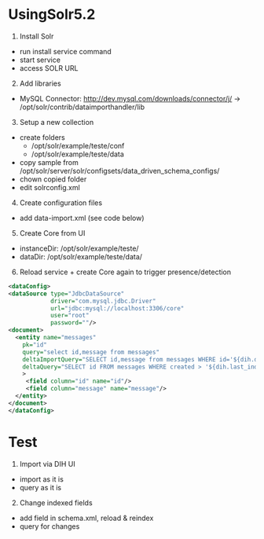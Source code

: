 # UsingSolr5.2


1. Install Solr
  * run install service command
  * start service
  * access SOLR URL
2. Add libraries
  * MySQL Connector: http://dev.mysql.com/downloads/connector/j/ -> /opt/solr/contrib/dataimporthandler/lib
3. Setup a new collection
  * create folders
    * /opt/solr/example/teste/conf
    * /opt/solr/example/teste/data
  * copy sample from /opt/solr/server/solr/configsets/data_driven_schema_configs/
  * chown copied folder
  * edit solrconfig.xml
4. Create configuration files
  * add data-import.xml (see code below)
5. Create Core from UI
  * instanceDir: /opt/solr/example/teste/
  * dataDir: /opt/solr/example/teste/data/ 
6. Reload service + create Core again to trigger presence/detection

```xml
<dataConfig>
<dataSource type="JdbcDataSource"
            driver="com.mysql.jdbc.Driver"
            url="jdbc:mysql://localhost:3306/core"
            user="root"
            password=""/>
<document>
  <entity name="messages"
    pk="id"
    query="select id,message from messages"
    deltaImportQuery="SELECT id,message from messages WHERE id='${dih.delta.id}'"
    deltaQuery="SELECT id FROM messages WHERE created > '${dih.last_index_time}'"
    >
     <field column="id" name="id"/>
     <field column="message" name="message"/>
  </entity>
</document>
</dataConfig>
```

# Test
1. Import via DIH UI
  * import as it is
  * query as it is 
2. Change indexed fields
  * add field in schema.xml, reload & reindex
  * query for changes
